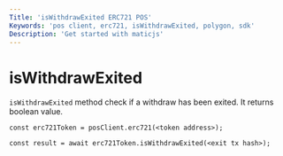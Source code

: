 ```yaml
---
Title: 'isWithdrawExited ERC721 POS'
Keywords: 'pos client, erc721, isWithdrawExited, polygon, sdk'
Description: 'Get started with maticjs'
---
```


# isWithdrawExited

`isWithdrawExited` method check if a withdraw has been exited. It returns boolean value.

```
const erc721Token = posClient.erc721(<token address>);

const result = await erc721Token.isWithdrawExited(<exit tx hash>);

```
